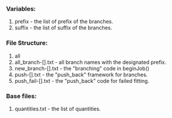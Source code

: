 ### Variables:

1. prefix - the list of prefix of the branches.
2. suffix - the list of suffix of the branches.

### File Structure:
1. all
2. all_branch-[].txt - all branch names with the designated prefix.
3. new_branch-[].txt - the "branching" code in beginJob()
4. push-[].txt       - the "push_back" framework for branches.
5. push_fail-[].txt  - the "push_back" code for failed fitting.
### Base files:
1. quantities.txt - the list of quantities.
